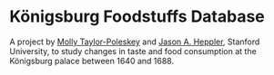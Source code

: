# Königsburg Foodstuffs Database

A project by [Molly Taylor-Poleskey](http://stanford.academia.edu/MollyTaylorPoleskey) and [Jason A. Heppler](http://jasonheppler.org), Stanford University, to study changes in taste and food consumption at the Königsburg palace between 1640 and 1688.
